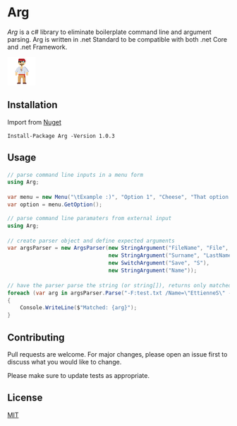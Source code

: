 # Arg

*Arg* is a c# library to eliminate boilerplate command line and argument parsing.  Arg is written in .net Standard to be compatible with both .net Core and .net Framework.

![alt text](https://raw.githubusercontent.com/EttienneS/Arg/master/icon.png "Arrrgg!")

## Installation

Import from [Nuget](https://www.nuget.org/packages/Arg)

```nuget
Install-Package Arg -Version 1.0.3
```

## Usage

```c#
// parse command line inputs in a menu form
using Arg;

var menu = new Menu("\tExample :)", "Option 1", "Cheese", "That option with the long name");
var option = menu.GetOption();

```

```c#
// parse command line paramaters from external input
using Arg;

// create parser object and define expected arguments
var argsParser = new ArgsParser(new StringArgument("FileName", "File", "F"),
                                new StringArgument("Surname", "LastName"),
                                new SwitchArgument("Save", "S"),
                                new StringArgument("Name"));

// have the parser parse the string (or string[]), returns only matched arguments
foreach (var arg in argsParser.Parse("-F:test.txt /Name=\"EttienneS\" -S -x"))
{
    Console.WriteLine($"Matched: {arg}");
}

```

## Contributing
Pull requests are welcome. For major changes, please open an issue first to discuss what you would like to change.

Please make sure to update tests as appropriate.

## License
[MIT](https://choosealicense.com/licenses/mit/)
